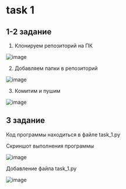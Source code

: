# task 1

1-2 задание
-----------

1. Клонируем репозиторий на ПК

![image](https://user-images.githubusercontent.com/85611892/122007494-a6c0cc00-cdc0-11eb-8b05-55aba46016c6.png)

2. Добавляем папки в репозиторий

![image](https://user-images.githubusercontent.com/85611892/122007655-d66fd400-cdc0-11eb-8201-74e836eb1c1b.png)

3. Комитим и пушим

![image](https://user-images.githubusercontent.com/85611892/122007711-e7b8e080-cdc0-11eb-9133-e967411a8fac.png)

3 задание
---------

Код программы находиться в файле task_1.py

Скриншот выполнения программы

![image](https://user-images.githubusercontent.com/85611892/122017740-e8567480-cdca-11eb-84e4-593e693aee38.png)

Добавление файла task_1.py

![image](https://user-images.githubusercontent.com/85611892/122019263-46378c00-cdcc-11eb-95e2-1af43d40b81b.png)
